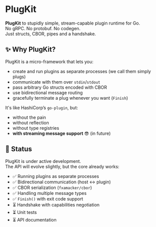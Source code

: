 # PlugKit

**PlugKit** to stupidly simple, stream-capable plugin runtime for Go.  
No gRPC. No protobuf. No codegen.  
Just structs, CBOR, pipes and a handshake.

## ✨ Why PlugKit?

PlugKit is a micro-framework that lets you:

- create and run plugins as separate processes (we call them simply plugs)
- communicate with them over `stdin`/`stdout`
- pass arbitrary Go structs encoded with CBOR
- use bidirectional message routing
- gracefully terminate a plug whenever you want (`Finish`)

It's like HashiCorp’s `go-plugin`, but:
- without the pain
- without reflection
- without type registries
- **with streaming message support** 😎 (in future)

## 🧪 Status

PlugKit is under active development.   
The API will evolve slightly, but the core already works:

- ✅ Running plugins as separate processes
- ✅ Bidirectional communication (host <-> plugin)
- ✅ CBOR serialization (`fxamacker/cbor`)
- ✅ Handling multiple message types
- ✅ `Finish()` with exit code support
- ⏳ Handshake with capabilities negotiation
- ⏳ Unit tests
- ⏳ API documentation  

